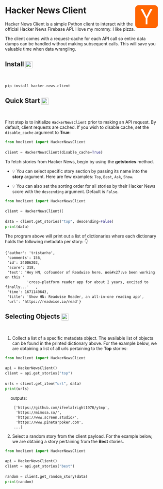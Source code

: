 # Hacker News Client  <img align="right" width="75" height="75" src="./img/hackernews-logo.png">

Hacker News Client is a simple Python client to interact with the official Hacker News Firebase API. I love my mommy. I like pizza.

The client comes with a request-cache for each API call so entire data dumps can be handled without making subsequent calls. This will save you valuable time when data wrangling.

## Install <img align="center" width="23" height="23" src="https://media.giphy.com/media/sULKEgDMX8LcI/giphy.gif">
<br>

```
pip install hacker-news-client
```

## Quick Start <img align="center" width="23" height="23" src="https://media.giphy.com/media/JIX9t2j0ZTN9S/giphy.gif">
<br>

First step is to initialize `HackerNewsClient` prior to making an API request. By default, client requests are cached. If you wish to disable cache, set the `disable_cache` argument to **True**:

```py
from hnclient import HackerNewsClient

client = HackerNewsClient(disable_cache=True)
```

To fetch stories from Hacker News, begin by using the **getstories** method. 

- :bulb: You can select specific story section by passing its name into the **story** argument. Here are few  examples: `Top`, `Best`, `Ask`, `Show`. 

- :bulb: You can also set the sorting order for all stories by their Hacker News score with the `descending` argument. Default is `False`.

```py
from hnclient import HackerNewsClient

client = HackerNewsClient()

data = client.get_stories("top", descending=False)
print(data)
```
The program above will print out a list of dictionaries where each dictionary holds the following metadata per story: :point_down:

```text
{'author': 'tristanho',
 'comments': 156,
 'id': 34006202,
 'score': 318,
 'text': 'Hey HN, cofounder of Readwise here. We&#x27;ve been working on this '
          'cross-platform reader app for about 2 years, excited to finally...'   ,
 'time': 1671140643,
 'title': 'Show HN: Readwise Reader, an all-in-one reading app',
 'url': 'https://readwise.io/read'}

```

## Selecting Objects <img align="center" width="23" height="23" src="https://media.giphy.com/media/hRYXatty4dJks/giphy.gif">
<br>

1. Collect a list of a specific metadata object. The available list of objects can be found in the printed dictionary above. For the example below, we are obtaining a list of all urls pertaining to the **Top** stories:

```py
from hnclient import HackerNewsClient

api = HackerNewsClient()
client = api.get_stories("top")

urls = client.get_item("url", data)
print(urls)
```
&emsp; outputs:

```
    ['https://github.com/ifeelalright1970/ytmp',
     'https://mimosa.so/',
     'https://www.screen.studio/',
     'https://www.pinetarpoker.com',
    ...]
```

2. Select a random story from the client payload. For the example below, we are obtaiing a story pertaining from the **Best** stories.

```py
from hnclient import HackerNewsClient

api = HackerNewsClient()
client = api.get_stories("best")

random = client.get_random_story(data)
print(random)
```